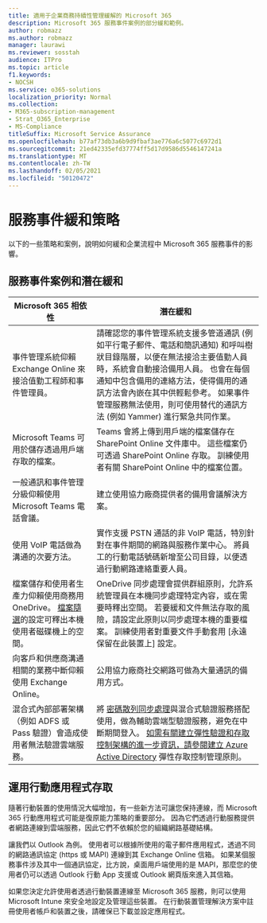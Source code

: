 ```yaml
---
title: 適用于企業商務持續性管理緩解的 Microsoft 365
description: Microsoft 365 服務事件案例的部分緩和範例。
author: robmazz
ms.author: robmazz
manager: laurawi
ms.reviewer: sosstah
audience: ITPro
ms.topic: article
f1.keywords:
- NOCSH
ms.service: o365-solutions
localization_priority: Normal
ms.collection:
- M365-subscription-management
- Strat_O365_Enterprise
- MS-Compliance
titleSuffix: Microsoft Service Assurance
ms.openlocfilehash: b77af73db3a6b9d9fbaf3ae776a6c5077c6972d1
ms.sourcegitcommit: 21ed42335efd37774ff5d17d9586d5546147241a
ms.translationtype: MT
ms.contentlocale: zh-TW
ms.lasthandoff: 02/05/2021
ms.locfileid: "50120472"
---
```

# <a name="service-incident-mitigation-strategies"></a>服務事件緩和策略

以下的一些策略和案例，說明如何緩和企業流程中 Microsoft 365 服務事件的影響。

## <a name="service-incident-scenarios-and-potential-mitigations"></a>服務事件案例和潛在緩和

|Microsoft 365 相依性|潛在緩和|
|---------|---------|
|事件管理系統仰賴 Exchange Online 來接洽值勤工程師和事件管理員。|請確認您的事件管理系統支援多管道通訊 (例如平行電子郵件、電話和簡訊通知) 和呼叫樹狀目錄階層，以便在無法接洽主要值勤人員時，系統會自動接洽備用人員。 也會在每個通知中包含備用的連絡方法，使得備用的通訊方法會內嵌在其中供輕鬆參考。 如果事件管理服務無法使用，則可使用替代的通訊方法 (例如 Yammer) 進行緊急共同作業。|
|Microsoft Teams 可用於儲存透過用戶端存取的檔案。|Teams 會將上傳到用戶端的檔案儲存在 SharePoint Online 文件庫中。 這些檔案仍可透過 SharePoint Online 存取。 訓練使用者有關 SharePoint Online 中的檔案位置。|
|一般通訊和事件管理分級仰賴使用 Microsoft Teams 電話會議。|建立使用協力廠商提供者的備用會議解決方案。|
|使用 VoIP 電話做為溝通的次要方法。|實作支援 PSTN 通話的非 VoIP 電話，特別針對在事件期間的網路與服務作業中心。 將員工的行動電話號碼新增至公司目錄，以便透過行動網路連絡重要人員。|
|檔案儲存和使用者生產力仰賴使用商務用 OneDrive。 [檔案隨選](https://techcommunity.microsoft.com/t5/Microsoft-OneDrive-Blog/OneDrive-Files-On-Demand-For-The-Enterprise/ba-p/117234)的設定可釋出本機使用者磁碟機上的空間。|OneDrive 同步處理會提供群組原則，允許系統管理員在本機同步處理特定內容，或在需要時釋出空間。 若要緩和文件無法存取的風險，請設定此原則以同步處理本機的重要檔案。 訓練使用者對重要文件手動套用 [永遠保留在此裝置上] 設定。|
|向客戶和供應商溝通相關的業務中斷仰賴使用 Exchange Online。|公用協力廠商社交網路可做為大量通訊的備用方式。
|混合式內部部署架構（例如 ADFS 或 Pass 驗證）會造成使用者無法驗證雲端服務。|將 [密碼散列同步處理](/azure/active-directory/authentication/concept-resilient-controls#deploy-password-hash-sync-even-if-you-are-federated-or-use-pass-through-authentication)與混合式驗證服務搭配使用，做為輔助雲端型驗證服務，避免在中斷期間登入。 [如需有關建立彈性驗證和存取控制架構的進一步資訊，請參閱建立 Azure Active Directory](/azure/active-directory/authentication/concept-resilient-controls) 彈性存取控制管理原則。|  

## <a name="leveraging-mobile-app-access"></a>運用行動應用程式存取

隨著行動裝置的使用情況大幅增加，有一些新方法可讓您保持連線，而 Microsoft 365 行動應用程式可能是復原能力策略的重要部分。 因為它們透過行動服務提供者網路連線到雲端服務，因此它們不依賴於您的組織網路基礎結構。

讓我們以 Outlook 為例。 使用者可以根據所使用的電子郵件應用程式，透過不同的網路通訊協定 (https 或 MAPI) 連線到其 Exchange Online 信箱。 如果某個服務事件涉及其中一個通訊協定，比方說，桌面用戶端使用的是 MAPI，那麼您的使用者仍可以透過 Outlook 行動 App 支援或 Outlook 網頁版來進入其信箱。
  
如果您決定允許使用者透過行動裝置連線至 Microsoft 365 服務，則可以使用 Microsoft Intune 來安全地設定及管理這些裝置。 在行動裝置管理解決方案中註冊使用者帳戶和裝置之後，請確保已下載並設定應用程式。
